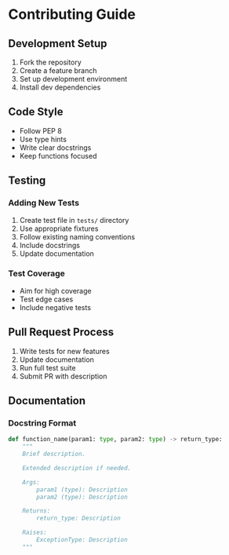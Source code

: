 <!-- contributing.md -->
# Contributing Guide

## Development Setup

1. Fork the repository
2. Create a feature branch
3. Set up development environment
4. Install dev dependencies

## Code Style

- Follow PEP 8
- Use type hints
- Write clear docstrings
- Keep functions focused

## Testing

### Adding New Tests

1. Create test file in `tests/` directory
2. Use appropriate fixtures
3. Follow existing naming conventions
4. Include docstrings
5. Update documentation

### Test Coverage

- Aim for high coverage
- Test edge cases
- Include negative tests

## Pull Request Process

1. Write tests for new features
2. Update documentation
3. Run full test suite
4. Submit PR with description

## Documentation

### Docstring Format

```python
def function_name(param1: type, param2: type) -> return_type:
    """
    Brief description.

    Extended description if needed.

    Args:
        param1 (type): Description
        param2 (type): Description

    Returns:
        return_type: Description

    Raises:
        ExceptionType: Description
    """
```